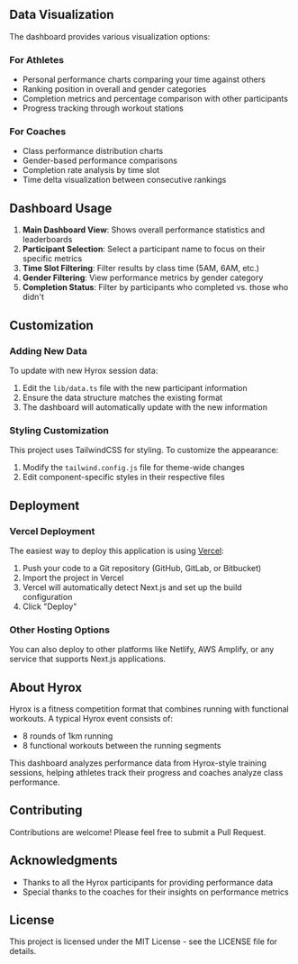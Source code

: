 ## Data Visualization

The dashboard provides various visualization options:

### For Athletes
- Personal performance charts comparing your time against others
- Ranking position in overall and gender categories
- Completion metrics and percentage comparison with other participants
- Progress tracking through workout stations

### For Coaches
- Class performance distribution charts
- Gender-based performance comparisons
- Completion rate analysis by time slot
- Time delta visualization between consecutive rankings

## Dashboard Usage

1. **Main Dashboard View**: Shows overall performance statistics and leaderboards
2. **Participant Selection**: Select a participant name to focus on their specific metrics
3. **Time Slot Filtering**: Filter results by class time (5AM, 6AM, etc.)
4. **Gender Filtering**: View performance metrics by gender category
5. **Completion Status**: Filter by participants who completed vs. those who didn't

## Customization

### Adding New Data

To update with new Hyrox session data:

1. Edit the `lib/data.ts` file with the new participant information
2. Ensure the data structure matches the existing format
3. The dashboard will automatically update with the new information

### Styling Customization

This project uses TailwindCSS for styling. To customize the appearance:

1. Modify the `tailwind.config.js` file for theme-wide changes
2. Edit component-specific styles in their respective files

## Deployment

### Vercel Deployment

The easiest way to deploy this application is using [Vercel](https://vercel.com/):

1. Push your code to a Git repository (GitHub, GitLab, or Bitbucket)
2. Import the project in Vercel
3. Vercel will automatically detect Next.js and set up the build configuration
4. Click "Deploy"

### Other Hosting Options

You can also deploy to other platforms like Netlify, AWS Amplify, or any service that supports Next.js applications.

## About Hyrox

Hyrox is a fitness competition format that combines running with functional workouts. A typical Hyrox event consists of:

- 8 rounds of 1km running
- 8 functional workouts between the running segments

This dashboard analyzes performance data from Hyrox-style training sessions, helping athletes track their progress and coaches analyze class performance.

## Contributing

Contributions are welcome! Please feel free to submit a Pull Request.

## Acknowledgments

- Thanks to all the Hyrox participants for providing performance data
- Special thanks to the coaches for their insights on performance metrics

## License

This project is licensed under the MIT License - see the LICENSE file for details. 